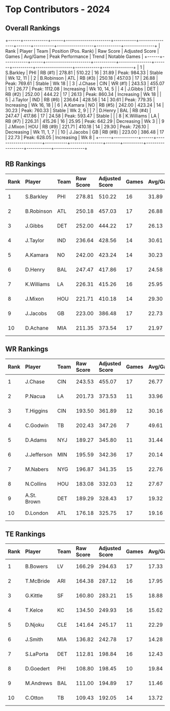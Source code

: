 # Top Contributors - 2024

## Overall Rankings

+------+------------+------+----------------------+-----------+----------------+-------+----------+------------------+------------+---------------+
| Rank | Player     | Team | Position (Pos. Rank) | Raw Score | Adjusted Score | Games | Avg/Game | Peak Performance | Trend      | Notable Games |
+------+------------+------+----------------------+-----------+----------------+-------+----------+------------------+------------+---------------+
| 1    | S.Barkley  | PHI  | RB (#1)              | 278.81    | 510.22         | 16    | 31.89    | Peak: 984.33     | Stable     | Wk 12, 11     |
| 2    | B.Robinson | ATL  | RB (#3)              | 250.18    | 457.03         | 17    | 26.88    | Peak: 769.61     | Stable     | Wk 18         |
| 3    | J.Chase    | CIN  | WR (#1)              | 243.53    | 455.07         | 17    | 26.77    | Peak: 1112.08    | Increasing | Wk 10, 14, 5  |
| 4    | J.Gibbs    | DET  | RB (#2)              | 252.00    | 444.22         | 17    | 26.13    | Peak: 860.34     | Increasing | Wk 18         |
| 5    | J.Taylor   | IND  | RB (#6)              | 236.64    | 428.56         | 14    | 30.61    | Peak: 779.35     | Increasing | Wk 16, 18     |
| 6    | A.Kamara   | NO   | RB (#5)              | 242.00    | 423.24         | 14    | 30.23    | Peak: 760.33     | Stable     | Wk 2, 9       |
| 7    | D.Henry    | BAL  | RB (#4)              | 247.47    | 417.86         | 17    | 24.58    | Peak: 593.47     | Stable     |               |
| 8    | K.Williams | LA   | RB (#7)              | 226.31    | 415.26         | 16    | 25.95    | Peak: 642.29     | Decreasing | Wk 3          |
| 9    | J.Mixon    | HOU  | RB (#9)              | 221.71    | 410.18         | 14    | 29.30    | Peak: 726.10     | Decreasing | Wk 11, 1, 7   |
| 10   | J.Jacobs   | GB   | RB (#8)              | 223.00    | 386.48         | 17    | 22.73    | Peak: 628.05     | Increasing | Wk 8          |
+------+------------+------+----------------------+-----------+----------------+-------+----------+------------------+------------+---------------+

## RB Rankings

| Rank | Player     | Team | Raw Score | Adjusted Score | Games | Avg/Game | Peak Performance | Trend      | Notable Games |
| :----| :----------| :----| :---------| :--------------| :-----| :--------| :----------------| :----------| :-------------|
| 1    | S.Barkley  | PHI  | 278.81    | 510.22         | 16    | 31.89    | Peak: 984.33     | Stable     | Wk 12, 11     |
| 2    | B.Robinson | ATL  | 250.18    | 457.03         | 17    | 26.88    | Peak: 769.61     | Stable     | Wk 18         |
| 3    | J.Gibbs    | DET  | 252.00    | 444.22         | 17    | 26.13    | Peak: 860.34     | Increasing | Wk 18         |
| 4    | J.Taylor   | IND  | 236.64    | 428.56         | 14    | 30.61    | Peak: 779.35     | Increasing | Wk 16, 18     |
| 5    | A.Kamara   | NO   | 242.00    | 423.24         | 14    | 30.23    | Peak: 760.33     | Stable     | Wk 2, 9       |
| 6    | D.Henry    | BAL  | 247.47    | 417.86         | 17    | 24.58    | Peak: 593.47     | Stable     |               |
| 7    | K.Williams | LA   | 226.31    | 415.26         | 16    | 25.95    | Peak: 642.29     | Decreasing | Wk 3          |
| 8    | J.Mixon    | HOU  | 221.71    | 410.18         | 14    | 29.30    | Peak: 726.10     | Decreasing | Wk 11, 1, 7   |
| 9    | J.Jacobs   | GB   | 223.00    | 386.48         | 17    | 22.73    | Peak: 628.05     | Increasing | Wk 8          |
| 10   | D.Achane   | MIA  | 211.35    | 373.54         | 17    | 21.97    | Peak: 662.23     | Stable     |               |

## WR Rankings

| Rank | Player      | Team | Raw Score | Adjusted Score | Games | Avg/Game | Peak Performance | Trend      | Notable Games |
| :----| :-----------| :----| :---------| :--------------| :-----| :--------| :----------------| :----------| :-------------|
| 1    | J.Chase     | CIN  | 243.53    | 455.07         | 17    | 26.77    | Peak: 1112.08    | Increasing | Wk 10, 14, 5  |
| 2    | P.Nacua     | LA   | 201.73    | 373.53         | 11    | 33.96    | Peak: 810.59     | Increasing |               |
| 3    | T.Higgins   | CIN  | 193.50    | 361.89         | 12    | 30.16    | Peak: 821.98     | Stable     |               |
| 4    | C.Godwin    | TB   | 202.43    | 347.26         | 7     | 49.61    | Peak: 611.25     | Stable     |               |
| 5    | D.Adams     | NYJ  | 189.27    | 345.80         | 11    | 31.44    | Peak: 794.31     | Increasing |               |
| 6    | J.Jefferson | MIN  | 195.59    | 342.36         | 17    | 20.14    | Peak: 658.19     | Decreasing |               |
| 7    | M.Nabers    | NYG  | 196.87    | 341.35         | 15    | 22.76    | Peak: 660.98     | Decreasing |               |
| 8    | N.Collins   | HOU  | 183.08    | 332.03         | 12    | 27.67    | Peak: 657.88     | Decreasing |               |
| 9    | A.St. Brown | DET  | 189.29    | 328.43         | 17    | 19.32    | Peak: 680.23     | Increasing |               |
| 10   | D.London    | ATL  | 176.18    | 325.75         | 17    | 19.16    | Peak: 835.06     | Stable     |               |

## TE Rankings

| Rank | Player    | Team | Raw Score | Adjusted Score | Games | Avg/Game | Peak Performance | Trend      | Notable Games |
| :----| :---------| :----| :---------| :--------------| :-----| :--------| :----------------| :----------| :-------------|
| 1    | B.Bowers  | LV   | 166.29    | 294.63         | 17    | 17.33    | Peak: 602.17     | Increasing |               |
| 2    | T.McBride | ARI  | 164.38    | 287.12         | 16    | 17.95    | Peak: 594.88     | Increasing |               |
| 3    | G.Kittle  | SF   | 160.80    | 283.21         | 15    | 18.88    | Peak: 457.56     | Decreasing |               |
| 4    | T.Kelce   | KC   | 134.50    | 249.93         | 16    | 15.62    | Peak: 495.46     | Stable     |               |
| 5    | D.Njoku   | CLE  | 141.64    | 245.17         | 11    | 22.29    | Peak: 516.78     | Increasing |               |
| 6    | J.Smith   | MIA  | 136.82    | 242.78         | 17    | 14.28    | Peak: 544.99     | Increasing |               |
| 7    | S.LaPorta | DET  | 112.81    | 198.84         | 16    | 12.43    | Peak: 364.19     | Increasing |               |
| 8    | D.Goedert | PHI  | 108.80    | 198.45         | 10    | 19.84    | Peak: 538.73     | Decreasing |               |
| 9    | M.Andrews | BAL  | 111.00    | 194.89         | 17    | 11.46    | Peak: 350.30     | Increasing |               |
| 10   | C.Otton   | TB   | 109.43    | 192.05         | 14    | 13.72    | Peak: 502.14     | Increasing |               |

